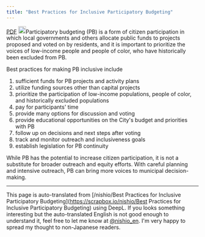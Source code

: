 ```yaml
---
title: "Best Practices for Inclusive Participatory Budgeting"
---
```


[PDF](https://www.urban.org/sites/default/files/2022-09/Best%20Practices%20for%20Inclusive%20Participatory%20Budgeting.pdf)
<img src='https://scrapbox.io/api/pages/nishio-en/claude/icon' alt='claude.icon' height="19.5"/>Participatory budgeting (PB) is a form of citizen participation in which local governments and others allocate public funds to projects proposed and voted on by residents, and it is important to prioritize the voices of low-income people and people of color, who have historically been excluded from PB.

Best practices for making PB inclusive include
1. sufficient funds for PB projects and activity plans
2. utilize funding sources other than capital projects
3. prioritize the participation of low-income populations, people of color, and historically excluded populations
4. pay for participants' time
5. provide many options for discussion and voting
6. provide educational opportunities on the City's budget and priorities with PB
7. follow up on decisions and next steps after voting
8. track and monitor outreach and inclusiveness goals
9. establish legislation for PB continuity

While PB has the potential to increase citizen participation, it is not a substitute for broader outreach and equity efforts. With careful planning and intensive outreach, PB can bring more voices to municipal decision-making.

---
This page is auto-translated from [/nishio/Best Practices for Inclusive Participatory Budgeting](https://scrapbox.io/nishio/Best Practices for Inclusive Participatory Budgeting) using DeepL. If you looks something interesting but the auto-translated English is not good enough to understand it, feel free to let me know at [@nishio_en](https://twitter.com/nishio_en). I'm very happy to spread my thought to non-Japanese readers.